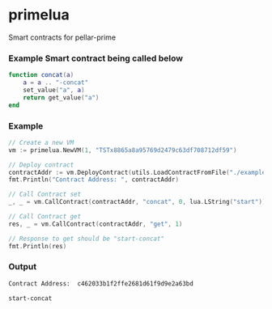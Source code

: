 # primelua
Smart contracts for pellar-prime

### Example Smart contract being called below
```lua
function concat(a)
	a = a .. "-concat"
	set_value("a", a)
	return get_value("a")
end
```

### Example
```go
// Create a new VM
vm := primelua.NewVM(1, "TSTx8865a8a95769d2479c63df708712df59")

// Deploy contract
contractAddr := vm.DeployContract(utils.LoadContractFromFile("./example/contract/example.lua"))
fmt.Println("Contract Address: ", contractAddr)

// Call Contract set
_, _ = vm.CallContract(contractAddr, "concat", 0, lua.LString("start"))

// Call Contract get
res, _ = vm.CallContract(contractAddr, "get", 1)

// Response to get should be "start-concat"
fmt.Println(res)
 ```
 
### Output
```bash
Contract Address:  c462033b1f2ffe2681d61f9d9e2a63bd

start-concat
```
